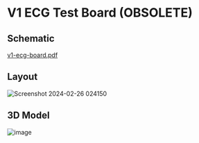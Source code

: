 # V1 ECG Test Board (OBSOLETE)

## Schematic
[v1-ecg-board.pdf](https://github.com/JermYeWorm/IPG-Wearable/files/14401248/v1-ecg-board.pdf)


## Layout
![Screenshot 2024-02-26 024150](https://github.com/JermYeWorm/IPG-Wearable/assets/113321384/c54e17bb-24ff-4d0a-8390-bfda20c569d4)


## 3D Model
![image](https://github.com/JermYeWorm/IPG-Wearable/assets/113321384/433a4247-261f-4664-aa11-a8b517cb0cd6)
